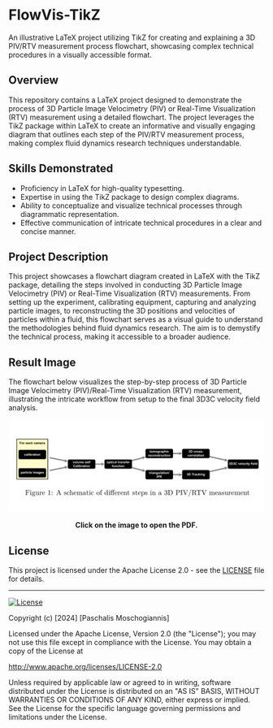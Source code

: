# FlowVis-TikZ

An illustrative LaTeX project utilizing TikZ for creating and explaining a 3D PIV/RTV measurement process flowchart, showcasing complex technical procedures in a visually accessible format.

## Overview

This repository contains a LaTeX project designed to demonstrate the process of 3D Particle Image Velocimetry (PIV) or Real-Time Visualization (RTV) measurement using a detailed flowchart. The project leverages the TikZ package within LaTeX to create an informative and visually engaging diagram that outlines each step of the PIV/RTV measurement process, making complex fluid dynamics research techniques understandable.

## Skills Demonstrated

- Proficiency in LaTeX for high-quality typesetting.
- Expertise in using the TikZ package to design complex diagrams.
- Ability to conceptualize and visualize technical processes through diagrammatic representation.
- Effective communication of intricate technical procedures in a clear and concise manner.

## Project Description

This project showcases a flowchart diagram created in LaTeX with the TikZ package, detailing the steps involved in conducting 3D Particle Image Velocimetry (PIV) or Real-Time Visualization (RTV) measurements. From setting up the experiment, calibrating equipment, capturing and analyzing particle images, to reconstructing the 3D positions and velocities of particles within a fluid, this flowchart serves as a visual guide to understand the methodologies behind fluid dynamics research. The aim is to demystify the technical process, making it accessible to a broader audience.

## Result Image

The flowchart below visualizes the step-by-step process of 3D Particle Image Velocimetry (PIV)/Real-Time Visualization (RTV) measurement, illustrating the intricate workflow from setup to the final 3D3C velocity field analysis.

![Flowchart Result](flowchart_result.png)
<p align="center">
  <b>Click on the image to open the PDF.</b>
</p>

## License

This project is licensed under the Apache License 2.0 - see the [LICENSE](LICENSE) file for details.

---

[![License](https://img.shields.io/badge/License-Apache_2.0-blue.svg)](https://opensource.org/licenses/Apache-2.0)

Copyright (c) [2024] [Paschalis Moschogiannis]

Licensed under the Apache License, Version 2.0 (the "License");
you may not use this file except in compliance with the License.
You may obtain a copy of the License at

   http://www.apache.org/licenses/LICENSE-2.0

Unless required by applicable law or agreed to in writing, software
distributed under the License is distributed on an "AS IS" BASIS,
WITHOUT WARRANTIES OR CONDITIONS OF ANY KIND, either express or implied.
See the License for the specific language governing permissions and
limitations under the License.
 
